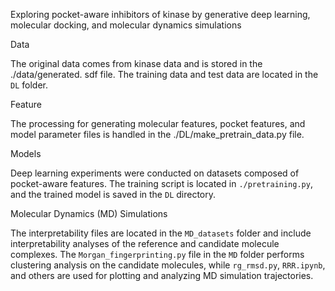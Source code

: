 Exploring pocket-aware inhibitors of kinase by generative deep learning, molecular docking, and molecular dynamics simulations


Data

The original data comes from kinase data and is stored in the ./data/generated. sdf file.  The training data and test data are located in the `DL` folder.


Feature

The processing for generating molecular features, pocket features, and model parameter files is handled in the ./DL/make_pretrain_data.py file.


Models

Deep learning experiments were conducted on datasets composed of pocket-aware features. The training script is located in `./pretraining.py`, and the trained model is saved in the `DL` directory.


Molecular Dynamics (MD) Simulations

The interpretability files are located in the `MD_datasets` folder and include interpretability analyses of the reference and candidate molecule complexes. The `Morgan_fingerprinting.py` file in the `MD` folder performs clustering analysis on the candidate molecules, while `rg_rmsd.py`, `RRR.ipynb`, and others are used for plotting and analyzing MD simulation trajectories.
